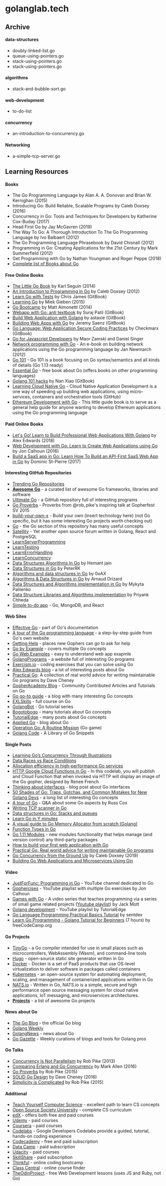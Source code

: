 # golanglab.tech


<h2>Archive</h2>


<h4>data-structures</h4>
<ul>
  <li>doubly-linked-list.go</li>
  <li>queue-using-pointers.go</li>
  <li>stack-using-pointers.go</li>
  <li>stack-using-pointers.go</li>
</ul>

<h4>algorithms</h4>
<ul>
  <li>stack-and-bubble-sort.go</li>
</ul>

<h4>web-development</h4>
<ul>
  <li>to-do-list</li>
</ul>

<h4>concurrency</h4>
<ul>
  <li>an-introduction-to-concurrency.go</li>
</ul>

<h4>Networking</h4>
<ul>
  <li>a-simple-tcp-server.go</li>
</ul>

<h2>Learning Resources</h2>


<h4>Books</h4>
  <ul>
    <li><span class="color-my-link">The Go Programming Language</span> by Alan A. A. Donovan and Brian W. Kernighan (2015)</li>
    <li><span class="color-my-link">Introducing Go: Build Reliable, Scalable Programs</span> by Caleb Doxsey (2016)</li>
    <li><span class="color-my-link">Concurrency in Go: Tools and Techniques for Developers</span> by Katherine Cox-Buday (2017)</li>
    <li><span class="color-my-link">Head First Go</span> by Jay McGavren (2019)</li>
    <li><span class="color-my-link">The Way To Go: A Thorough Introduction To The Go Programming Language</span> by Ivo Balbaert (2012)</li>
    <li><span class="color-my-link">The Go Programming Language Phrasebook</span> by David Chisnall (2012)</li>
    <li><span class="color-my-link">Programming in Go: Creating Applications for the 21st Century</span> by Mark Summerfield (2012)</li>
    <li><span class="color-my-link">Get Programming with Go</span> by Nathan Youngman and Roger Peppe (2018)</li>
    <li><a href="https://github.com/golang/go/wiki/Books">Complete list of Books about Go</a></li>
  </ul>

<h4>Free Online Books</h4>
  <ul>
    <li><a href="https://www.openmymind.net/The-Little-Go-Book/">The Little Go Book</a> by Karl Seguin (2014)</li>
    <li><a href="https://www.golang-book.com/books/intro">An Introduction to Programming in Go</a> by Caleb Doxsey (2012)</li>
    <li><a href="https://quii.gitbook.io/learn-go-with-tests/">Learn Go with Tests</a> by Chris James (GitBook)</li>
    <li><a href="https://www.miek.nl/go/">Learning Go</a> by Miek Gieben (2015)</li>
    <li><a href="http://www.golangbootcamp.com/book">Go Bootcamp</a> by Matt Aimonetti (2014)</li>
    <li><a href="https://thewhitetulip.gitbooks.io/webapp-with-golang-anti-textbook/content/">Webapp with Go: anti textbook</a> by Suraj Patil (GitBook)</li>
    <li><a href="https://astaxie.gitbooks.io/build-web-application-with-golang/content/en/">Build Web Application with Golang</a> by astaxie (GitBook)</li>
    <li><a href="https://codegangsta.gitbooks.io/building-web-apps-with-go/content/">Building Web Apps with Go</a> by Jeremy Saenz (GitBook)</li>
    <li><a href="https://checkmarx.gitbooks.io/go-scp/">Go Language: Web Application Secure Coding Practices</a> by Checkmarx (GitBook)</li>
    <li><a href="http://www.pazams.com/Go-for-Javascript-Developers/">Go for Javascript Developers</a> by Maor Zamski and Daniel Singer</li>
    <li><a href="https://jan.newmarch.name/go/">Network programming with Go</a> - An e-book on building network applications using the Go programming language by Jan Newmarch (2012)</li>
    <li><a href="https://go101.org/article/101.html">Go 101</a> - Go 101 is a book focusing on Go syntax/semantics and all kinds of details (Go 1.13 ready)</li>
    <li><a href="https://www.programming-books.io/essential/go/">Essential Go</a> -  free book about Go (offers books on other programming languages)</li>
    <li><a href="https://nanxiao.gitbooks.io/golang-101-hacks/content/">Golang 101 hacks</a> by Nan Xiao (GitBook)</li>
    <li><a href="https://learning-cloud-native-go.github.io/docs/index">Learning Cloud Native Go</a> - Cloud Native Application Development is a one way of speeding up building web applications, using micro-services, containers and orchestration tools (GitHub)</li>
    <li><a href="https://goethereumbook.org/en/">Ethereum Development with Go</a> - This little guide book is to serve as a general help guide for anyone wanting to develop Ethereum applications using the Go programming language</li>
  </ul>

<h4>Paid Online Books</h4>
  <ul>
    <li><a href="https://lets-go.alexedwards.net/">Let's Go! Learn to Build Professional Web Applications With Golang</a> by Alex Edwards (2018)</li>
    <li><a href="https://www.usegolang.com/">Web Development with Go: Learn to Create Web Applications using Go</a> by Jon Calhoun (2016)</li>
    <li><a href="https://buildsaasappingo.com/">Build a SaaS app in Go: Learn How To Build an API-First SaaS Web App in Go</a> by Dominic St-Pierre (2017)</li>
  </ul>

<h4>Interesting GitHub Repositories</h4>
<ul>
  <li><a href="https://github.com/trending/go">Trending Go Repositories</a></li>
  <li><strong><a href="https://github.com/avelino/awesome-go">Awesome Go</a></strong> - a curated list of awesome Go frameworks, libraries and software</li>
  <li><a href="https://github.com/hoanhan101/ultimate-go">Ultimate Go</a> - a GitHub repository full of interesting programs</li>
  <li><a href="https://go-proverbs.github.io/">Go Proverbs</a> - Proverbs from @rob_pike's inspiring talk at Gopherfest SV 2015</li>
  <li><a href="https://github.com/danistefanovic/build-your-own-x">build-your-own-x</a> - Build your own (insert technology here) (not Go specific, but it has some interesting Go projects worth checking out)</li>
  <li><a href="https://github.com/gyuho/learn#go">Go</a> - the Go section of this repository has many useful concepts</li>
  <li><a href="https://github.com/satellity/satellity">Satellity</a> - Yet another open source forum written in Golang, React and PostgreSQL</li>
  <li><a href="https://github.com/golang/go/wiki/LearnServerProgramming">LearnServerProgramming</a></li>
  <li><a href="https://github.com/golang/go/wiki/LearnTesting">LearnTesting</a></li>
  <li><a href="https://github.com/golang/go/wiki/LearnErrorHandling">LearnErrorHandling</a></li>
  <li><a href="https://github.com/golang/go/wiki/LearnConcurrency">LearnConcurrency</a></li>
  <li><a href="https://github.com/Hemant-Jain-Author/Data-Structures-Algorithms-In-Go">Data Structures Algorithms In Go</a> by Hemant jain</li>
  <li><a href="https://github.com/PeterRK/DSGO">Data Structures in Go</a> by PeterRK</li>
  <li><a href="https://github.com/0xAX/go-algorithms">Algorithms and data structures in Go</a> by 0xAX</li>
  <li><a href="https://github.com/arnauddri/algorithms">Algorithms & Data Structures in Go</a> by Arnaud Drizard</li>
  <li><a href="https://github.com/floyernick/Data-Structures-and-Algorithms">Data Structures and Algorithms implementation in Go</a> by Mykyta Paliienko</li>
  <li><a href="https://github.com/x899/algorithms">Data Structure Libraries and Algorithms implementation</a> by Priyank Chheda</li>
  <li><a href="https://github.com/schadokar/go-to-do-app">Simple to-do app</a> - Go, MongoDB, and React</li>
</ul>

<h4>Web Sites</h4>
  <ul>
    <li><a href="https://golang.org/doc/effective_go.html">Effective Go</a> - part of Go's documentation</li>
    <li><a href="https://tour.golang.org/welcome/1">A tour of the Go programming language</a> - a step-by-step guide from Go's own website</li>
    <li><a href="https://golang.org/help/">Getting Help</a> - places new Gophers can go to ask for help</li>
    <li><a href="https://gobyexample.com/">Go by Example</a> - covers multiple Go concepts</li>
    <li><a href="https://gowebexamples.com/">Go Web Examples</a> - easy to understand web app exapmle</li>
    <li><a href="https://www.golangprograms.com/">GolangPrograms</a> - a website full of interesting Go programs</li>
    <li><a href="https://exercism.io/tracks/go">Exercism.io</a> - coding exercises that you can solve using Go</li>
    <li><a href="https://www.alexedwards.net/blog/">Alex Edwards blog</a> - a lot of interesting posts about Go</li>
    <li><a href="https://dave.cheney.net/practical-go">Practical Go</a>: A collection of real world advice for writing maintainable Go programs by Dave Cheney</li>
    <li><a href="https://blog.gopheracademy.com/">GopherAcademy Blog</a> - Community Contributed Articles and Tutorials on Go</li>
    <li><a href="https://yourbasic.org/golang/">Go go-to guide</a> - a blog with many interesting Go concepts</li>
    <li><a href="https://exlskills.com/learn-en/courses/aap-learn-go-golang--learn_golang_asap/content">EXLSkills</a> - full course on Go</li>
    <li><a href="https://golangbot.com/learn-golang-series/">GolangBot</a> - Go tutorial series</li>
    <li><a href="https://bogotobogo.com/GoLang/GoLang_Closures_Anonymous_Functions.php">Bogotobogo</a> - many tutorials about Go concepts</li>
    <li><a href="https://tutorialedge.net/course/golang/">TutorialEdge</a> - many posts about Go concepts</li>
    <li><a href="https://appliedgo.net/">Applied Go</a> - blog about Go</li>
    <li><a href="https://www.gocode.io/operation-go">Operation Go: A Routine Mission</a> (Go game)</li>
    <li><a href="https://golangcode.com/">Golang Code</a> - A Library of Go Snippets</li>
  </ul>

<h4>Single Posts</h4>
<ul>
  <li><a href="https://medium.com/@trevor4e/learning-gos-concurrency-through-illustrations-8c4aff603b3">Learning Go’s Concurrency Through Illustrations</a></li>
  <li><a href="https://cronokirby.github.io/posts/data-races-vs-race-conditions/">Data Races vs Race Conditions</a></li>
  <li><a href="https://segment.com/blog/allocation-efficiency-in-high-performance-go-services/">Allocation efficiency in high-performance Go services</a></li>
  <li><a href="https://codelabs.developers.google.com/codelabs/cloud-functions-go-http/#0">HTTP Google Cloud Functions in Go</a> - In this codelab, you will publish and Cloud Function that when invoked via HTTP will display an image of the Go gopher, designed by Renee French</li>
  <li><a href="https://www.integralist.co.uk/posts/go-interfaces/">Thinking about interfaces</a> - blog post about Go interfaces</li>
  <li><a href="https://devs.cloudimmunity.com/gotchas-and-common-mistakes-in-go-golang/">50 Shades of Go: Traps, Gotchas, and Common Mistakes for New Golang Devs</a> - a long list of interesting Go concepts</li>
  <li><a href="https://research.swtch.com/gotour">A tour of Go</a> - Q&A about some Go aspects by Russ Cox</li>
  <li><a href="https://developer20.com/tcp-scanner-in-go/">Writing TCP scanner in Go</a></li>
  <li><a href="https://ieftimov.com/post/golang-datastructures-stacks-queues/">Data structures in Go: Stacks and queues</a></li>
  <li><a href="https://learnxinyminutes.com/docs/go/">Learn Go in Y minutes</a></li>
  <li><a href="https://blog.learngoprogramming.com/a-visual-guide-to-golang-memory-allocator-from-ground-up-e132258453ed">A visual guide to Go Memory Allocator from scratch (Golang)</a></li>
  <li><a href="https://jordanorelli.com/post/42369331748/function-types-in-go-golang">Function Types in Go</a></li>
  <li><a href="https://github.com/golang/go/wiki/Modules">Go 1.11 Modules</a> - new modules functionality that helps manage (and version control) any third-party packages</li>
  <li><a href="https://freshman.tech/web-development-with-go/">How to build your first web application with Go</a></li>
  <li><a href="https://dave.cheney.net/practical-go/presentations/qcon-china.html">Practical Go: Real world advice for writing maintainable Go programs</a></li>
  <li><a href="https://www.doxsey.net/blog/go-concurrency-from-the-ground-up">Go Concurrency from the Ground Up</a> by Caleb Doxsey (2019)</li>
  <li><a href="https://semaphoreci.com/community/tutorials/building-go-web-applications-and-microservices-using-gin">Building Go Web Applications and Microservices Using Gin</a></li>
</ul>

<h4>Video</h4>
<ul>
  <li><a href="https://www.youtube.com/channel/UC_BzFbxG2za3bp5NRRRXJSw/videos">JustForFunc: Programming in Go</a> - YouTube channel dedicated to Go</li>
  <li><a href="https://www.youtube.com/playlist?list=PLVEltXlEeWglGINo25GxVfvSSylLVg4r1">Gophercises</a> - YouTube playlist with multiple Go exercises by Jon Calhoun</li>
  <li><a href="https://gameswithgo.org/">Games with Go</a> - A video series that teaches programming via a series of small game related projects (<a href="https://www.youtube.com/playlist?list=PLDZujg-VgQlZUy1iCqBbe5faZLMkA3g2x">Youtube playlist</a>) by Jack Mott</li>
  <li><a href="https://www.youtube.com/playlist?list=PLzUGFf4GhXBL4GHXVcMMvzgtO8-WEJIoY">Golang development</a> - YouTube playlist by TutorialEdge</li>
  <li><a href="https://www.youtube.com/playlist?list=PLQVvvaa0QuDeF3hP0wQoSxpkqgRcgxMqX">Go Language Programming Practical Basics Tutorial</a> by sentdex</li>
  <li><a href="https://www.youtube.com/watch?v=YS4e4q9oBaU&t=15804s">Learn Go Programming - Golang Tutorial for Beginners</a> (7 hours) by freeCodeCamp.org</li>
</ul>

<h4>Go Projects</h4>
<ul>
  <li><a href="https://tinygo.org/">TinyGo</a> - a Go compiler intended for use in small places such as microcontrollers, WebAssembly (Wasm), and command-line tools</li>
  <li><a href="https://gohugo.io/">Hugo</a> - open-source static site generator written in Go</li>
  <li><a href="https://www.docker.com/">Docker</a> - Docker is a set of PaaS products that use OS-level virtualization to deliver software in packages called containers</li>
  <li><a href="https://kubernetes.io/">Kubernetes</a> - an open-source system for automating deployment, scaling, and management of containerized applications written in Go</li>
  <li><a href="https://nats.io/">NATS.io</a> - Written in Go, NATS.io is a simple, secure and high performance open source messaging system for cloud native applications, IoT messaging, and microservices architectures.</li>
  <li><strong><a href="https://github.com/golang/go/wiki/Projects">Projects</a></strong> - a list of awesome Go projects</li>
</ul>

<h4>News about Go</h4>
<ul>
  <li><a href="https://blog.golang.org/">The Go Blog</a> - the official Go blog</li>
  <li><a href="https://golangweekly.com/">Golang Weekly</a></li>
  <li><a href="https://golangnews.org/">GolangNews</a> - news about Go</li>
  <li><a href="http://www.go-gazette.com/">Go Gazette</a> - Weekly curations of blogs and tools for Golang pros</li>
</ul>

<h4>Go Talks</h4>
<ul>
  <li><a href="https://www.youtube.com/watch?v=cN_DpYBzKso&t=534s">Concurrency Is Not Parallelism</a> by Rob Pike (2013)</li>
  <li><a href="https://www.youtube.com/watch?v=2yiKUIDFc2I">Comparing Erlang and Go Concurrency</a> by Mark Allen (2016)</li>
  <li><a href="https://www.youtube.com/watch?v=PAAkCSZUG1c">Go Proverbs</a> by Rob Pike (2015)</li>
  <li><a href="https://www.youtube.com/watch?v=zzAdEt3xZ1M">SOLID Go Design</a> by Dave Cheney (2016)</li>
  <li><a href="https://www.youtube.com/watch?v=rFejpH_tAHM">Simplicity is Complicated</a> by Rob Pike (2015)</li>
</ul>

<h4>Additional</h4>
<ul>
  <li><a href="https://teachyourselfcs.com/">Teach Yourself Computer Science</a> - excellent path to learn CS concepts</li>
  <li><a href="https://github.com/ossu/computer-science">Open Source Society University</a> - complete CS curriculum</li>
  <li><a href="https://www.edx.org/">edX</a> - offers both free and paid courses</li>
  <li><a href="https://www.udemy.com/">Udemy</a> - paid courses</li>
  <li><a href="https://www.coursera.org/">Coursera</a> - paid courses</li>
  <li><a href="https://codelabs.developers.google.com/">Codelabs</a> - Google Developers Codelabs provide a guided, tutorial, hands-on coding experience</li>
  <li><a href="https://www.codecademy.com/">Codecademy</a> - free and paid subscription</li>
  <li><a href="https://www.datacamp.com/">Data Camp</a> - paid subscription</li>
  <li><a href="https://www.udacity.com/">Udacity</a> - paid courses</li>
  <li><a href="https://www.skillshare.com/">SkillShare</a> - paid subscription</li>
  <li><a href="https://www.thinkful.com/">Thinkful</a> - online coding bootcamp</li>
  <li><a href="https://www.classcentral.com/">Class Central</a> - online course finder</li>
  <li><a href="https://www.theodinproject.com/">TheOdinProject</a> - free Web Development lessons (uses JS and Ruby, not Go)</li>
</ul>
